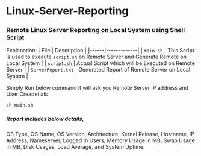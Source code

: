 # Linux-Server-Reporting

### Remote Linux Server Reporting on Local System using Shell Script

Explanation:
| File | Description |
|------|-------------|
| `main.sh` | This Script is used to execute `script.sh` on Remote Server and Generate Remote on Local System | 
| `script.sh` | Actual Script which will be Executed on Remote Server | 
| `ServerReport.txt` | Generated Report of Remote Server on Local System |

Simply Run below command it will ask you Remote Server IP address and User Creadetials

```bash
sh main.sh
```

##### Report includes below details,
OS Type, OS Name, OS Version, Architecture, Kernel Release, Hostname, IP Address, Nameserver, Logged In Users, Memory Usage in MB, Swap Usage in MB, Disk Usages, Load Average, and System Uptime.
